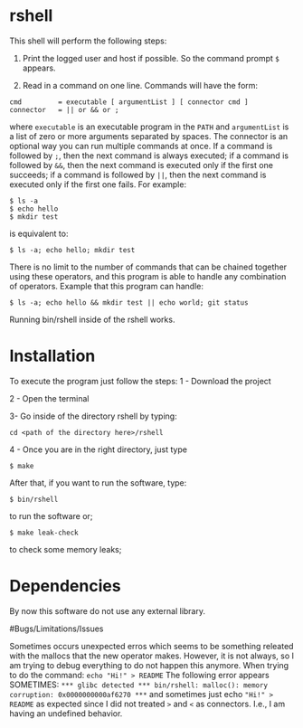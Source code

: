 # rshell

This shell will perform the following steps:

1. Print the logged user and host if possible. So the command prompt `$` appears.

2. Read in a command on one line.
Commands will have the form:
```
cmd         = executable [ argumentList ] [ connector cmd ]
connector   = || or && or ;
```
where `executable` is an executable program in the `PATH` and `argumentList` is a list of zero or more arguments separated by spaces.
The connector is an optional way you can run multiple commands at once.
If a command is followed by `;`, then the next command is always executed;
if a command is followed by `&&`, then the next command is executed only if the first one succeeds;
if a command is followed by `||`, then the next command is executed only if the first one fails.
For example:
```
$ ls -a
$ echo hello
$ mkdir test
```
is equivalent to:
```
$ ls -a; echo hello; mkdir test
```
There is no limit to the number of commands that can be chained together using these operators,
and this program is able to handle any combination of operators.
Example that this program can handle:
```
$ ls -a; echo hello && mkdir test || echo world; git status
```
Running bin/rshell inside of the rshell works.

# Installation
To execute the program just follow the steps:
1 - Download the project

2 - Open the terminal

3- Go inside of the directory rshell by typing:

`cd <path of the directory here>/rshell`

4 - Once you are in the right directory, just type 

`$ make` 

After that, if you want to run the software, type:

`$ bin/rshell`

to run the software or;

`$ make leak-check`

to check some memory leaks;

# Dependencies

By now this software do not use any external library.

#Bugs/Limitations/Issues

Sometimes occurs unexpected erros which seems to be something releated with the mallocs that the new operator makes. 
However, it is not always, so I am trying to debug everything to do not happen this anymore.
When trying to do the command: `echo "Hi!" > README` The following error appears SOMETIMES:
`*** glibc detected *** bin/rshell: malloc(): memory corruption: 0x0000000000af6270 ***`
and sometimes just echo `"Hi!" > README` as expected since I did not treated `>` and `<` as connectors.
I.e., I am having an undefined behavior.

